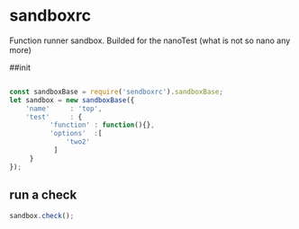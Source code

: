 # sandboxrc

Function runner sandbox. Builded for the nanoTest (what is not so nano any more)

##init 



```javascript

const sandboxBase = require('sendboxrc').sandboxBase;
let sandbox = new sandboxBase({
    'name'     : 'top',
    'test'     : {
          'function' : function(){},
          'options'  :[
              'two2'
           ]
     }
});
```


## run a check

```javascript
sandbox.check();

```



